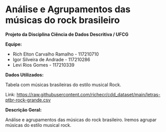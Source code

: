 # Análise e Agrupamentos das músicas do rock brasileiro

**Projeto da Disciplina Ciência de Dados Descritiva / UFCG**


**Equipe:**

- Rich Elton Carvalho Ramalho - 117210710
- Igor Silveira de Andrade - 117210286
- Levi Rios Gomes - 117210339

**Dados Utilizados:**

Tabela com músicas brasileiras do estilo musical Rock.

Link: https://raw.githubusercontent.com/richecr/cdd_dataset/main/letras-ptbr-rock-grande.csv

**Descrição Geral:**

Análise e agrupamentos das músicas do rock brasileiro. Iremos agrupar músicas do estilo musical rock.
